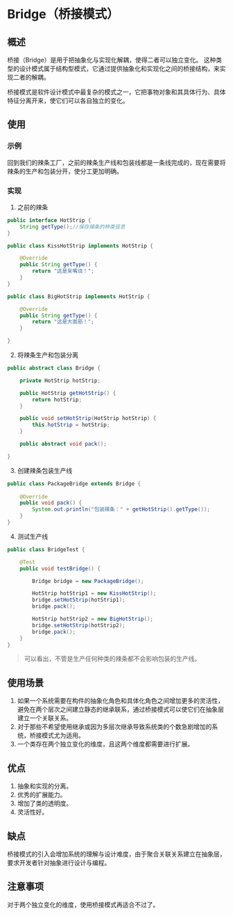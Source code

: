 # Bridge（桥接模式） #
## 概述 ##
桥接（Bridge）是用于把抽象化与实现化解耦，使得二者可以独立变化。 这种类型的设计模式属于结构型模式，它通过提供抽象化和实现化之间的桥接结构，来实现二者的解耦。

桥接模式是软件设计模式中最复杂的模式之一，它把事物对象和其具体行为、具体特征分离开来，使它们可以各自独立的变化。

## 使用 ##
### 示例 ###
回到我们的辣条工厂，之前的辣条生产线和包装线都是一条线完成的，现在需要将辣条的生产和包装分开，使分工更加明确。

### 实现 ###
1. 之前的辣条
```Java
public interface HotStrip {
    String getType();//保存辣条的种类信息
}
```
```Java
public class KissHotStrip implements HotStrip {

    @Override
    public String getType() {
        return "这是亲嘴烧！";
    }
}
```
```Java
public class BigHotStrip implements HotStrip {

    @Override
    public String getType() {
        return "这是大面筋！";
    }

}
```
2. 将辣条生产和包装分离
```Java
public abstract class Bridge {

    private HotStrip hotStrip;

    public HotStrip getHotStrip() {
        return hotStrip;
    }

    public void setHotStrip(HotStrip hotStrip) {
        this.hotStrip = hotStrip;
    }

    public abstract void pack();

}
```
3. 创建辣条包装生产线
```Java
public class PackageBridge extends Bridge {
    
    @Override
    public void pack() {
        System.out.println("包装辣条：" + getHotStrip().getType());
    }
}
```
4. 测试生产线
```Java
public class BridgeTest {

    @Test
    public void testBridge() {

        Bridge bridge = new PackageBridge();

        HotStrip hotStrip1 = new KissHotStrip();
        bridge.setHotStrip(hotStrip1);
        bridge.pack();

        HotStrip hotStrip2 = new BigHotStrip();
        bridge.setHotStrip(hotStrip2);
        bridge.pack();
    }
}
```

> 可以看出，不管是生产任何种类的辣条都不会影响包装的生产线。

## 使用场景 ##
1. 如果一个系统需要在构件的抽象化角色和具体化角色之间增加更多的灵活性，避免在两个层次之间建立静态的继承联系，通过桥接模式可以使它们在抽象层建立一个关联关系。 
2. 对于那些不希望使用继承或因为多层次继承导致系统类的个数急剧增加的系统，桥接模式尤为适用。
3. 一个类存在两个独立变化的维度，且这两个维度都需要进行扩展。

## 优点 ##
1. 抽象和实现的分离。
2. 优秀的扩展能力。
3. 增加了类的透明度。
4. 灵活性好。
## 缺点 ##
桥接模式的引入会增加系统的理解与设计难度，由于聚合关联关系建立在抽象层，要求开发者针对抽象进行设计与编程。

## 注意事项 ##
对于两个独立变化的维度，使用桥接模式再适合不过了。